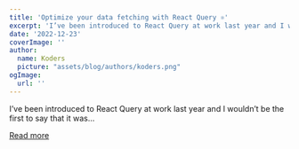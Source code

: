 ```yaml
---
title: 'Optimize your data fetching with React Query ⚛️'
excerpt: 'I’ve been introduced to React Query at work last year and I wouldn’t be the first to say that it was...'
date: '2022-12-23'
coverImage: ''
author:
  name: Koders
  picture: "assets/blog/authors/koders.png"
ogImage:
  url: ''
---
```


I’ve been introduced to React Query at work last year and I wouldn’t be the first to say that it was...

[Read more](https://dev.to/christopherkade/introduction-to-react-query-in-2023-537)
